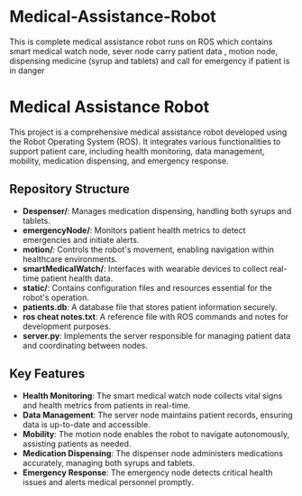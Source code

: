 # Medical-Assistance-Robot
This is complete medical assistance robot runs on ROS which contains smart medical watch node, sever node carry patient data , motion node, dispensing medicine (syrup and tablets) and call for emergency if patient is in danger  
# Medical Assistance Robot

This project is a comprehensive medical assistance robot developed using the Robot Operating System (ROS). It integrates various functionalities to support patient care, including health monitoring, data management, mobility, medication dispensing, and emergency response.

## Repository Structure

- **Despenser/**: Manages medication dispensing, handling both syrups and tablets.
- **emergencyNode/**: Monitors patient health metrics to detect emergencies and initiate alerts.
- **motion/**: Controls the robot's movement, enabling navigation within healthcare environments.
- **smartMedicalWatch/**: Interfaces with wearable devices to collect real-time patient health data.
- **static/**: Contains configuration files and resources essential for the robot's operation.
- **patients.db**: A database file that stores patient information securely.
- **ros cheat notes.txt**: A reference file with ROS commands and notes for development purposes.
- **server.py**: Implements the server responsible for managing patient data and coordinating between nodes.

## Key Features

- **Health Monitoring**: The smart medical watch node collects vital signs and health metrics from patients in real-time.
- **Data Management**: The server node maintains patient records, ensuring data is up-to-date and accessible.
- **Mobility**: The motion node enables the robot to navigate autonomously, assisting patients as needed.
- **Medication Dispensing**: The dispenser node administers medications accurately, managing both syrups and tablets.
- **Emergency Response**: The emergency node detects critical health issues and alerts medical personnel promptly.


